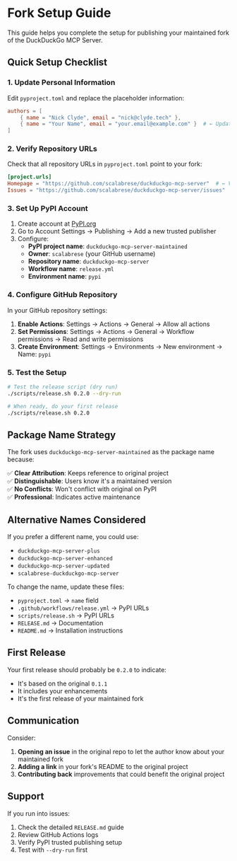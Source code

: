 # Fork Setup Guide

This guide helps you complete the setup for publishing your maintained fork of the DuckDuckGo MCP Server.

## Quick Setup Checklist

### 1. Update Personal Information

Edit `pyproject.toml` and replace the placeholder information:

```toml
authors = [
    { name = "Nick Clyde", email = "nick@clyde.tech" },
    { name = "Your Name", email = "your.email@example.com" }  # ← Update this
]
```

### 2. Verify Repository URLs

Check that all repository URLs in `pyproject.toml` point to your fork:

```toml
[project.urls]
Homepage = "https://github.com/scalabrese/duckduckgo-mcp-server"  # ← Verify this
Issues = "https://github.com/scalabrese/duckduckgo-mcp-server/issues"  # ← Verify this
```

### 3. Set Up PyPI Account

1. Create account at [PyPI.org](https://pypi.org)
2. Go to Account Settings → Publishing → Add a new trusted publisher
3. Configure:
   - **PyPI project name**: `duckduckgo-mcp-server-maintained`
   - **Owner**: `scalabrese` (your GitHub username)
   - **Repository name**: `duckduckgo-mcp-server`
   - **Workflow name**: `release.yml`
   - **Environment name**: `pypi`

### 4. Configure GitHub Repository

In your GitHub repository settings:

1. **Enable Actions**: Settings → Actions → General → Allow all actions
2. **Set Permissions**: Settings → Actions → General → Workflow permissions → Read and write permissions
3. **Create Environment**: Settings → Environments → New environment → Name: `pypi`

### 5. Test the Setup

```bash
# Test the release script (dry run)
./scripts/release.sh 0.2.0 --dry-run

# When ready, do your first release
./scripts/release.sh 0.2.0
```

## Package Name Strategy

The fork uses `duckduckgo-mcp-server-maintained` as the package name because:

✅ **Clear Attribution**: Keeps reference to original project  
✅ **Distinguishable**: Users know it's a maintained version  
✅ **No Conflicts**: Won't conflict with original on PyPI  
✅ **Professional**: Indicates active maintenance  

## Alternative Names Considered

If you prefer a different name, you could use:
- `duckduckgo-mcp-server-plus`
- `duckduckgo-mcp-server-enhanced`  
- `duckduckgo-mcp-server-updated`
- `scalabrese-duckduckgo-mcp-server`

To change the name, update these files:
- `pyproject.toml` → `name` field
- `.github/workflows/release.yml` → PyPI URLs
- `scripts/release.sh` → PyPI URLs  
- `RELEASE.md` → Documentation
- `README.md` → Installation instructions

## First Release

Your first release should probably be `0.2.0` to indicate:
- It's based on the original `0.1.1`
- It includes your enhancements
- It's the first release of your maintained fork

## Communication

Consider:
1. **Opening an issue** in the original repo to let the author know about your maintained fork
2. **Adding a link** in your fork's README to the original project
3. **Contributing back** improvements that could benefit the original project

## Support

If you run into issues:
1. Check the detailed `RELEASE.md` guide
2. Review GitHub Actions logs
3. Verify PyPI trusted publishing setup
4. Test with `--dry-run` first 